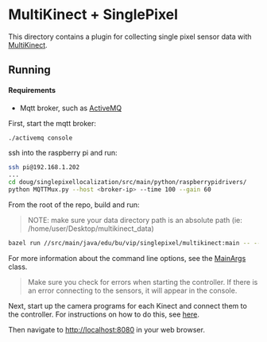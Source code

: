 # MultiKinect + SinglePixel
This directory contains a plugin for collecting single pixel sensor data with 
[MultiKinect](https://github.com/bu-vip/multikinect).

## Running
#### Requirements
* Mqtt broker, such as [ActiveMQ](http://activemq.apache.org/download.html)

First, start the mqtt broker:
```bash
./activemq console
```

ssh into the raspberry pi and run:
```bash
ssh pi@192.168.1.202
...
cd doug/singlepixellocalization/src/main/python/raspberrypidrivers/
python MQTTMux.py --host <broker-ip> --time 100 --gain 60
```

From the root of the repo, build and run:
> NOTE: make sure your data directory path is an absolute path (ie: /home/user/Desktop/multikinect_data)
```bash
bazel run //src/main/java/edu/bu/vip/singlepixel/multikinect:main -- --data_dir <directory-path>
```
For more information about the command line options, see the [MainArgs](MainArgs.java) class.

> Make sure you check for errors when starting the controller. If there is an error connecting to the sensors, it will appear in the console.

Next, start up the camera programs for each Kinect and connect them to the controller. For instructions on how to do this, see [here](https://github.com/bu-vip/multikinect/wiki/Usage#connecting-the-cameras).

Then navigate to [http://localhost:8080](http://localhost:8080) in your web browser.
